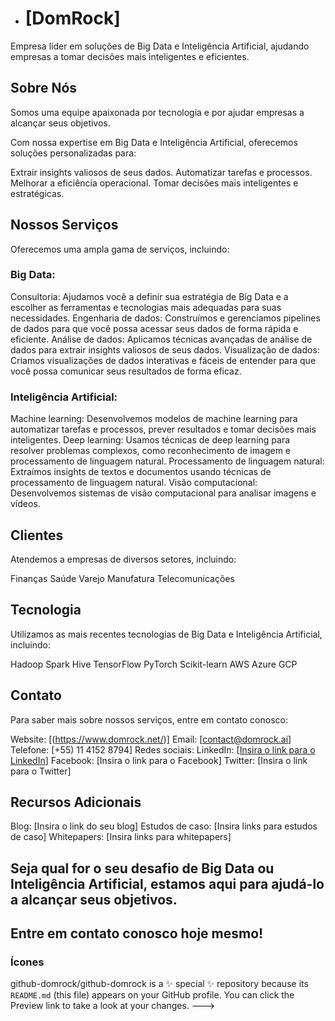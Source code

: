 - # [DomRock]

Empresa líder em soluções de Big Data e Inteligência Artificial, ajudando empresas a tomar decisões mais inteligentes e eficientes.

## Sobre Nós

Somos uma equipe apaixonada por tecnologia e por ajudar empresas a alcançar seus objetivos.

Com nossa expertise em Big Data e Inteligência Artificial, oferecemos soluções personalizadas para:

Extrair insights valiosos de seus dados.
Automatizar tarefas e processos.
Melhorar a eficiência operacional.
Tomar decisões mais inteligentes e estratégicas.

## Nossos Serviços

Oferecemos uma ampla gama de serviços, incluindo:

### Big Data:

Consultoria: Ajudamos você a definir sua estratégia de Big Data e a escolher as ferramentas e tecnologias mais adequadas para suas necessidades.
Engenharia de dados: Construímos e gerenciamos pipelines de dados para que você possa acessar seus dados de forma rápida e eficiente.
Análise de dados: Aplicamos técnicas avançadas de análise de dados para extrair insights valiosos de seus dados.
Visualização de dados: Criamos visualizações de dados interativas e fáceis de entender para que você possa comunicar seus resultados de forma eficaz.
### Inteligência Artificial:

Machine learning: Desenvolvemos modelos de machine learning para automatizar tarefas e processos, prever resultados e tomar decisões mais inteligentes.
Deep learning: Usamos técnicas de deep learning para resolver problemas complexos, como reconhecimento de imagem e processamento de linguagem natural.
Processamento de linguagem natural: Extraímos insights de textos e documentos usando técnicas de processamento de linguagem natural.
Visão computacional: Desenvolvemos sistemas de visão computacional para analisar imagens e vídeos.
## Clientes

Atendemos a empresas de diversos setores, incluindo:

Finanças
Saúde
Varejo
Manufatura
Telecomunicações
## Tecnologia

Utilizamos as mais recentes tecnologias de Big Data e Inteligência Artificial, incluindo:

Hadoop
Spark
Hive
TensorFlow
PyTorch
Scikit-learn
AWS
Azure
GCP
## Contato

Para saber mais sobre nossos serviços, entre em contato conosco:

Website: [(https://www.domrock.net/)]
Email: [contact@domrock.ai]
Telefone: [+55) 11 4152 8794]
Redes sociais:
LinkedIn: [[Insira o link para o LinkedIn](https://www.linkedin.com/company/dom-rock/mycompany/)]
Facebook: [Insira o link para o Facebook]
Twitter: [Insira o link para o Twitter]
## Recursos Adicionais

Blog: [Insira o link do seu blog]
Estudos de caso: [Insira links para estudos de caso]
Whitepapers: [Insira links para whitepapers]
## Seja qual for o seu desafio de Big Data ou Inteligência Artificial, estamos aqui para ajudá-lo a alcançar seus objetivos.

## Entre em contato conosco hoje mesmo!

### Ícones
github-domrock/github-domrock is a ✨ special ✨ repository because its `README.md` (this file) appears on your GitHub profile.
You can click the Preview link to take a look at your changes.
--->
